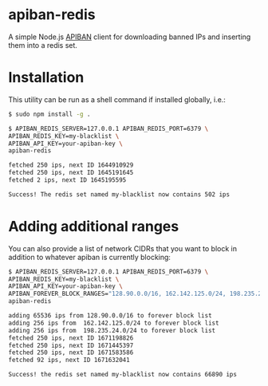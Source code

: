 # apiban-redis
A simple Node.js [APIBAN](https://www.apiban.org) client for downloading banned IPs and inserting them into a redis set.

# Installation
This utility can be run as a shell command if installed globally, i.e.:
```bash
$ sudo npm install -g .

$ APIBAN_REDIS_SERVER=127.0.0.1 APIBAN_REDIS_PORT=6379 \
APIBAN_REDIS_KEY=my-blacklist \
APIBAN_API_KEY=your-apiban-key \
apiban-redis

fetched 250 ips, next ID 1644910929
fetched 250 ips, next ID 1645191645
fetched 2 ips, next ID 1645195595

Success! The redis set named my-blacklist now contains 502 ips
```
# Adding additional ranges

You can also provide a list of network CIDRs that you want to block in addition to whatever apiban is currently blocking:

```bash
$ APIBAN_REDIS_SERVER=127.0.0.1 APIBAN_REDIS_PORT=6379 \
APIBAN_REDIS_KEY=my-blacklist \
APIBAN_API_KEY=your-apiban-key \
APIBAN_FOREVER_BLOCK_RANGES="128.90.0.0/16, 162.142.125.0/24, 198.235.24.0/24" \
apiban-redis

adding 65536 ips from 128.90.0.0/16 to forever block list
adding 256 ips from  162.142.125.0/24 to forever block list
adding 256 ips from  198.235.24.0/24 to forever block list
fetched 250 ips, next ID 1671198826
fetched 250 ips, next ID 1671445397
fetched 250 ips, next ID 1671583586
fetched 92 ips, next ID 1671632041

Success! the redis set named my-blacklist now contains 66890 ips
```
